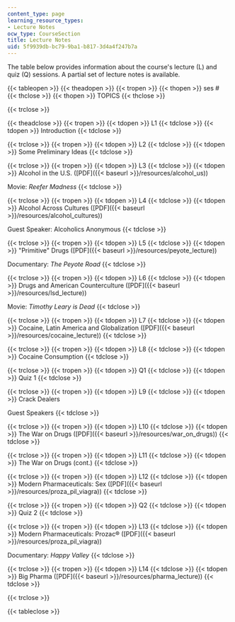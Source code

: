 ```yaml
---
content_type: page
learning_resource_types:
- Lecture Notes
ocw_type: CourseSection
title: Lecture Notes
uid: 5f9939db-bc79-9ba1-b817-3d4a4f247b7a
---
```


The table below provides information about the course's lecture (L) and quiz (Q) sessions. A partial set of lecture notes is available.

{{< tableopen >}}
{{< theadopen >}}
{{< tropen >}}
{{< thopen >}}
ses #
{{< thclose >}}
{{< thopen >}}
TOPICS
{{< thclose >}}

{{< trclose >}}

{{< theadclose >}}
{{< tropen >}}
{{< tdopen >}}
L1
{{< tdclose >}}
{{< tdopen >}}
Introduction
{{< tdclose >}}

{{< trclose >}}
{{< tropen >}}
{{< tdopen >}}
L2
{{< tdclose >}}
{{< tdopen >}}
Some Preliminary Ideas
{{< tdclose >}}

{{< trclose >}}
{{< tropen >}}
{{< tdopen >}}
L3
{{< tdclose >}}
{{< tdopen >}}
Alcohol in the U.S. ([PDF]({{< baseurl >}}/resources/alcohol_us))  
  
Movie: _Reefer Madness_
{{< tdclose >}}

{{< trclose >}}
{{< tropen >}}
{{< tdopen >}}
L4
{{< tdclose >}}
{{< tdopen >}}
Alcohol Across Cultures ([PDF]({{< baseurl >}}/resources/alcohol_cultures))  
  
Guest Speaker: Alcoholics Anonymous
{{< tdclose >}}

{{< trclose >}}
{{< tropen >}}
{{< tdopen >}}
L5
{{< tdclose >}}
{{< tdopen >}}
"Primitive" Drugs ([PDF]({{< baseurl >}}/resources/peyote_lecture))  
  
Documentary: _The Peyote Road_
{{< tdclose >}}

{{< trclose >}}
{{< tropen >}}
{{< tdopen >}}
L6
{{< tdclose >}}
{{< tdopen >}}
Drugs and American Counterculture ([PDF]({{< baseurl >}}/resources/lsd_lecture))  
  
Movie: _Timothy Leary is Dead_
{{< tdclose >}}

{{< trclose >}}
{{< tropen >}}
{{< tdopen >}}
L7
{{< tdclose >}}
{{< tdopen >}}
Cocaine, Latin America and Globalization ([PDF]({{< baseurl >}}/resources/cocaine_lecture))
{{< tdclose >}}

{{< trclose >}}
{{< tropen >}}
{{< tdopen >}}
L8
{{< tdclose >}}
{{< tdopen >}}
Cocaine Consumption
{{< tdclose >}}

{{< trclose >}}
{{< tropen >}}
{{< tdopen >}}
Q1
{{< tdclose >}}
{{< tdopen >}}
Quiz 1
{{< tdclose >}}

{{< trclose >}}
{{< tropen >}}
{{< tdopen >}}
L9
{{< tdclose >}}
{{< tdopen >}}
Crack Dealers  
  
Guest Speakers
{{< tdclose >}}

{{< trclose >}}
{{< tropen >}}
{{< tdopen >}}
L10
{{< tdclose >}}
{{< tdopen >}}
The War on Drugs ([PDF]({{< baseurl >}}/resources/war_on_drugs))
{{< tdclose >}}

{{< trclose >}}
{{< tropen >}}
{{< tdopen >}}
L11
{{< tdclose >}}
{{< tdopen >}}
The War on Drugs (cont.)
{{< tdclose >}}

{{< trclose >}}
{{< tropen >}}
{{< tdopen >}}
L12
{{< tdclose >}}
{{< tdopen >}}
Modern Pharmaceuticals: Sex ([PDF]({{< baseurl >}}/resources/proza_pil_viagra))
{{< tdclose >}}

{{< trclose >}}
{{< tropen >}}
{{< tdopen >}}
Q2
{{< tdclose >}}
{{< tdopen >}}
Quiz 2
{{< tdclose >}}

{{< trclose >}}
{{< tropen >}}
{{< tdopen >}}
L13
{{< tdclose >}}
{{< tdopen >}}
Modern Pharmaceuticals: Prozac® ([PDF]({{< baseurl >}}/resources/proza_pil_viagra))  
  
Documentary: _Happy Valley_
{{< tdclose >}}

{{< trclose >}}
{{< tropen >}}
{{< tdopen >}}
L14
{{< tdclose >}}
{{< tdopen >}}
Big Pharma ([PDF]({{< baseurl >}}/resources/pharma_lecture))
{{< tdclose >}}

{{< trclose >}}

{{< tableclose >}}